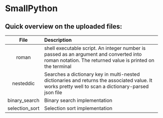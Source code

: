 # SmallPython

## Quick overview on the uploaded files:

| File  | Description |
| :---: | :---------  |
| roman | shell executable script. An integer number is passed as an argument and converted into roman notation. The returned value is printed on the terminal |
| nesteddic | Searches a dictionary key in multi-nested dictionaries and returns the associated value. It works pretty well to scan a dictionary-parsed json file  |
| binary_search | Binary search implementation |
| selection_sort | Selection sort implementation |

